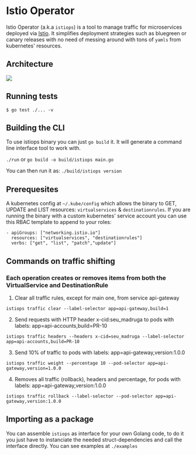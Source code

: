 # Istio Operator

Istio Operator (a.k.a `istiops`) is a tool to manage traffic for microservices deployed via [Istio](https://istio.io/). It simplifies deployment strategies such as bluegreen or canary releases with no need of messing around with tons of `yamls` from kubernetes' resources.

## Architecture

<img src="https://github.com/pismo/istiops/blob/master/imgs/overview.png">

## Running tests

`$ go test ./... -v`

## Building the CLI

To use istiops binary you can just `go build` it. It will generate a command line interface tool to work with.

`./run` or `go build -o build/istiops main.go`

You can then run it as: `./build/istiops version`

## Prerequesites

A kubernetes config at `~/.kube/config` which allows the binary to GET, UPDATE and LIST resources: `virtualservices` & `destinationrules`.
 If you are running the binary with a custom kubernetes' service account you can use this RBAC template to append to your roles:

```
- apiGroups: ["networking.istio.io"]
  resources: ["virtualservices", "destinationrules"]
  verbs: ["get", "list", "patch","update"]
  ````


## Commands on traffic shifting

### Each operation creates or removes items from both the VirtualService and DestinationRule

1. Clear all traffic rules, except for main one, from service api-gateway

`istiops traffic clear --label-selector app=api-gateway,build=1`

2. Send requests with HTTP header x-cid:seu_madruga to pods with labels: app=api-accounts,build=PR-10

`istiops traffic headers --headers x-cid=seu_madruga --label-selector app=api-accounts,build=PR-10`

3. Send 10% of traffic to pods with labels: app=api-gateway,version:1.0.0

`istiops traffic weight --percentage 10 --pod-selector app=api-gateway,version=1.0.0`

4. Removes all traffic (rollback), headers and percentage, for pods with labels: app=api-gateway,version:1.0.0

`istiops traffic rollback --label-selector --pod-selector app=api-gateway,version:1.0.0`

## Importing as a package

You can assemble `istiops` as interface for your own Golang code, to do it you just have to instanciate the needed struct-dependencies and call the interface directly. You can see examples at `./examples`